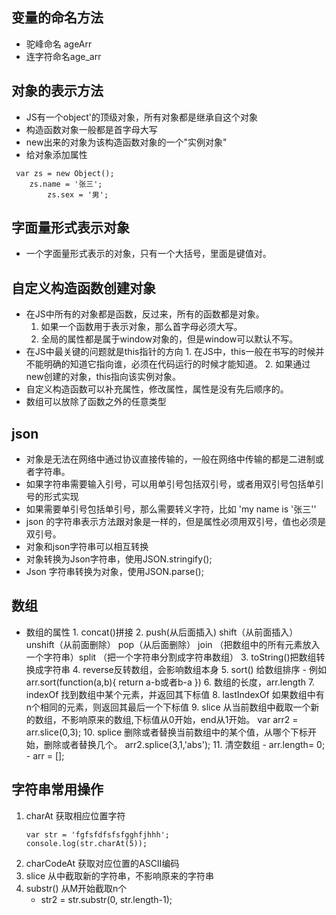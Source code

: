## 变量的命名方法
- 驼峰命名 ageArr
- 连字符命名age_arr
## 对象的表示方法
- JS有一个object'的顶级对象，所有对象都是继承自这个对象
- 构造函数对象一般都是首字母大写
- new出来的对象为该构造函数对象的一个"实例对象"
- 给对象添加属性
```
 var zs = new Object();
    zs.name = '张三';
		zs.sex = '男';
```
 ## 字面量形式表示对象
 - 一个字面量形式表示的对象，只有一个大括号，里面是键值对。
 ## 自定义构造函数创建对象
 - 在JS中所有的对象都是函数，反过来，所有的函数都是对象。
    1. 如果一个函数用于表示对象，那么首字母必须大写。
    2. 全局的属性都是属于window对象的，但是window可以默认不写。
- 在JS中最关键的问题就是this指针的方向
       1. 在JS中，this一般在书写的时候并不能明确的知道它指向谁，必须在代码运行的时候才能知道。
       2. 如果通过new创建的对象，this指向该实例对象。
- 自定义构造函数可以补充属性，修改属性，属性是没有先后顺序的。
- 数组可以放除了函数之外的任意类型
## json
- 对象是无法在网络中通过协议直接传输的，一般在网络中传输的都是二进制或者字符串。
- 如果字符串需要输入引号，可以用单引号包括双引号，或者用双引号包括单引号的形式实现
- 如果需要单引号包括单引号，那么需要转义字符，比如 'my name is \'张三\''
- json 的字符串表示方法跟对象是一样的，但是属性必须用双引号，值也必须是双引号。
- 对象和json字符串可以相互转换
- 对象转换为Json字符串，使用JSON.stringify();
- Json 字符串转换为对象，使用JSON.parse();
## 数组
- 数组的属性
      1. concat()拼接
      2. push(从后面插入) shift（从前面插入） unshift（从前面删除） pop（从后面删除） join （把数组中的所有元素放入一个字符串）split （把一个字符串分割成字符串数组）
      3. toString()把数组转换成字符串
      4. reverse反转数组，会影响数组本身
      5. sort() 给数组排序
         - 例如 arr.sort(function(a,b){
             return a-b或者b-a
         })
         6. 数组的长度，arr.length
         7. indexOf 找到数组中某个元素，并返回其下标值
         8. lastIndexOf 如果数组中有n个相同的元素，则返回其最后一个下标值
         9. slice 从当前数组中截取一个新的数组，不影响原来的数组,下标值从0开始，end从1开始。
         var arr2 = arr.slice(0,3);
         10. splice 删除或者替换当前数组中的某个值，从哪个下标开始，删除或者替换几个。
         arr2.splice(3,1,'abs');
         11. 清空数组
               - arr.length= 0;
               - arr = [];
## 字符串常用操作
1. charAt 获取相应位置字符
   ```
   var str = 'fgfsfdfsfsfgghfjhhh';
   console.log(str.charAt(5));
   ```
2. charCodeAt 获取对应位置的ASCII编码
3. slice 从中截取新的字符串，不影响原来的字符串
4. substr() 从M开始截取n个
    - str2 = str.substr(0, str.length-1);